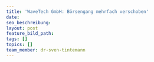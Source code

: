 ```yaml
---
title: 'WaveTech GmbH: Börsengang mehrfach verschoben'
date:
seo_beschreibung:
layout: post
feature_bild_path:
tags: []
topics: []
team_member: dr-sven-tintemann
---
```


